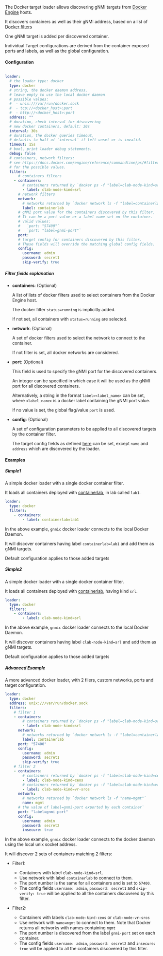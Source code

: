 
The Docker target loader allows discovering gNMI targets from [Docker Engine](https://docs.docker.com/engine/) hosts.

It discovers containers as well as their gNMI address, based on a list of [Docker filters](https://docs.docker.com/engine/reference/commandline/ps/#filtering)

One gNMI target is added per discovered container.

Individual Target configurations are derived from the container exposed ports and labels, as well as the global configuration.

#### Configuration

```yaml

loader:
  # the loader type: docker
  type: docker
  # string, the docker daemon address,
  # leave empty to use the local docker daemon
  # possible values:
  #  - unix:///var/run/docker.sock
  #  - tcp://<docker_host>:port
  #  - http://<docker_host>:port
  address: ""
  # duration, check interval for discovering 
  # new docker containers, default: 30s
  interval: 30s
  # duration, the docker queries timeout, 
  # defaults to half of `interval` if left unset or is invalid.
  timeout: 15s
  # bool, print loader debug statements.
  debug: false
  # containers, network filters: 
  # see https://docs.docker.com/engine/reference/commandline/ps/#filtering
  # for the possible values.
  filters:
      # containers filters
    - containers:
        # containers returned by `docker ps -f "label=clab-node-kind=srl"`
        - label: clab-node-kind=srl
      # network filters
      network:
        # networks returned by `docker network ls -f "label=containerlab"`
        label: containerlab
      # gNMI port value for the containers discovered by this filter.
      # It can be a port value or a label name set on the container.
      # valid values:
      #   `port: "57400"`
      #   `port: "label=gnmi-port"`
      port: 
      # target config for containers discovered by this filter.
      # These fields will override the matching global config fields.
      config:
        username: admin
        password: secret1
        skip-verify: true
```

##### Filter fields explanation

- **containers**: (Optional)
  
  A list of lists of docker filters used to select containers from the Docker Engine host.

  The docker filter `status=running` is implicitly added.
  
  If not set, all containers with `status=running` are selected.

- **network**: (Optional)

  A set of docker filters used to select the network to connect to the container.
  
  If not filter is set, all docker networks are considered.

- **port**: (Optional)

  This field is used to specify the gNMI port for the discovered containers.
  
  An integer can be specified in which case it will be used as the gNMI port for all discovered containers.
  
  Alternatively, a string in the format `label=<label_name>` can be set, where `<label_name>` is a docker label containing the gNMI port value.
  
  If no value is set, the global flag/value `port` is used.

- **config**: (Optional)

  A set of configuration parameters to be applied to all discovered targets by the container filter.

  The target config fields as defined [here](../targets.md#target-configuration-options) can be set, except `name` and `address` which are discovered by the loader.

#### Examples

##### Simple1

A simple docker loader with a single docker container filter.

It loads all containers deployed with [containerlab](https://containerlab.srlinux.dev/), in lab called `lab1`.

```yaml
loader:
  type: docker
  filters:
    - containers:
        - label: containerlab=lab1
```

In the above example, `gnmic` docker loader connects to the local Docker Daemon.

It will discover containers having label `containerlab=lab1` and add them as gNMI targets.

Default configuration applies to those added targets

##### Simple2

A simple docker loader with a single docker container filter.

It loads all containers deployed with [containerlab](https://containerlab.srlinux.dev/), having kind `srl`.

```yaml
loader:
  type: docker
  filters:
    - containers:
        - label: clab-node-kind=srl
```

In the above example, `gnmic` docker loader connects to the local Docker Daemon.

It will discover containers having label `clab-node-kind=srl` and add them as gNMI targets.

Default configuration applies to those added targets

##### Advanced Example

A more advanced docker loader, with 2 filers, custom networks, ports and target configuration.

```yaml
loader:
  type: docker
  address: unix:///var/run/docker.sock
  filters:
    # filter 1
    - containers:
        # containers returned by `docker ps -f "label=clab-node-kind=srl"`
        - label: clab-node-kind=srl
      network:
        # networks returned by `docker network ls -f "label=containerlab"`
        label: containerlab
      port: "57400"
      config:
        username: admin
        password: secret1
        skip-verify: true
    # filter 2
    - containers:
        # containers returned by `docker ps -f "label=clab-node-kind=ceos"`
        - label: clab-node-kind=ceos
        # containers returned by `docker ps -f "label=clab-node-kind=vr-sros"`
        - label: clab-node-kind=vr-sros
      network:
        # networks returned by `docker network ls -f "name=mgmt"`
        name: mgmt
      # the value of label=gnmi-port exported by each container`
      port: "label=gnmi-port"
      config:
        username: admin
        password: secret2
        insecure: true
```

In the above example, `gnmic` docker loader connects to the docker daemon using the local unix socket address.

It will discover 2 sets of containers matching 2 filters:

- Filter1:
    - Containers with label `clab-node-kind=srl`.
    - Use network with label `containerlab` to connect to them.
    - The port number is the same for all containers and is set to `57400`.
    - The config fields `username: admin`, `password: secret1` and `skip-verify: true` will be applied to all the containers discovered by this filter.

- Filter2:
    - Containers with labels `clab-node-kind-ceos` or `clab-node-vr-sros`
    - Use network with `name=mgmt` to connect to them. Note that Docker returns all networks with names containing `mgmt`
    - The port number is discovered from the label `gnmi-port` set on each container.
    - The config fields `username: admin`, `password: secret2` and `insecure: true` will be applied to all the containers discovered by this filter.
